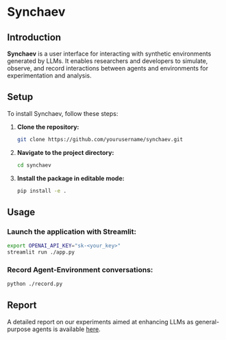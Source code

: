 # Synchaev

## Introduction

**Synchaev** is a user interface for interacting with synthetic environments generated by LLMs. It enables researchers and developers to simulate, observe, and record interactions between agents and environments for experimentation and analysis.

## Setup

To install Synchaev, follow these steps:

1. **Clone the repository:**

   ```bash
   git clone https://github.com/yourusername/synchaev.git
   ```

2. **Navigate to the project directory:**

   ```bash
   cd synchaev
   ```

3. **Install the package in editable mode:**

   ```bash
   pip install -e .
   ```

## Usage

### Launch the application with Streamlit:

```bash
export OPENAI_API_KEY="sk-<your_key>"
streamlit run ./app.py
```

### Record Agent-Environment conversations:

```bash
python ./record.py
```

## Report

A detailed report on our experiments aimed at enhancing LLMs as general-purpose agents is available [here](https://github.com/UptownResearch/synchaev/blob/main/assets/Report.pdf).

